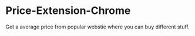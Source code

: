 # Price-Extension-Chrome
 Get a average price from popular webstie where you can buy different stuff.
